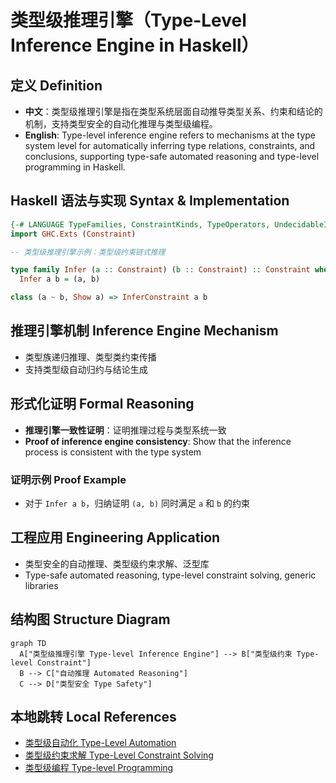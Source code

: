 # 类型级推理引擎（Type-Level Inference Engine in Haskell）

## 定义 Definition

- **中文**：类型级推理引擎是指在类型系统层面自动推导类型关系、约束和结论的机制，支持类型安全的自动化推理与类型级编程。
- **English**: Type-level inference engine refers to mechanisms at the type system level for automatically inferring type relations, constraints, and conclusions, supporting type-safe automated reasoning and type-level programming in Haskell.

## Haskell 语法与实现 Syntax & Implementation

```haskell
{-# LANGUAGE TypeFamilies, ConstraintKinds, TypeOperators, UndecidableInstances #-}
import GHC.Exts (Constraint)

-- 类型级推理引擎示例：类型级约束链式推理

type family Infer (a :: Constraint) (b :: Constraint) :: Constraint where
  Infer a b = (a, b)

class (a ~ b, Show a) => InferConstraint a b
```

## 推理引擎机制 Inference Engine Mechanism

- 类型族递归推理、类型类约束传播
- 支持类型级自动归约与结论生成

## 形式化证明 Formal Reasoning

- **推理引擎一致性证明**：证明推理过程与类型系统一致
- **Proof of inference engine consistency**: Show that the inference process is consistent with the type system

### 证明示例 Proof Example

- 对于 `Infer a b`，归纳证明 `(a, b)` 同时满足 `a` 和 `b` 的约束

## 工程应用 Engineering Application

- 类型安全的自动推理、类型级约束求解、泛型库
- Type-safe automated reasoning, type-level constraint solving, generic libraries

## 结构图 Structure Diagram

```mermaid
graph TD
  A["类型级推理引擎 Type-level Inference Engine"] --> B["类型级约束 Type-level Constraint"]
  B --> C["自动推理 Automated Reasoning"]
  C --> D["类型安全 Type Safety"]
```

## 本地跳转 Local References

- [类型级自动化 Type-Level Automation](../27-Type-Level-Automation/01-Type-Level-Automation-in-Haskell.md)
- [类型级约束求解 Type-Level Constraint Solving](../22-Type-Level-Constraint-Solving/01-Type-Level-Constraint-Solving-in-Haskell.md)
- [类型级编程 Type-level Programming](../12-Type-Level-Programming/01-Type-Level-Programming-in-Haskell.md)
